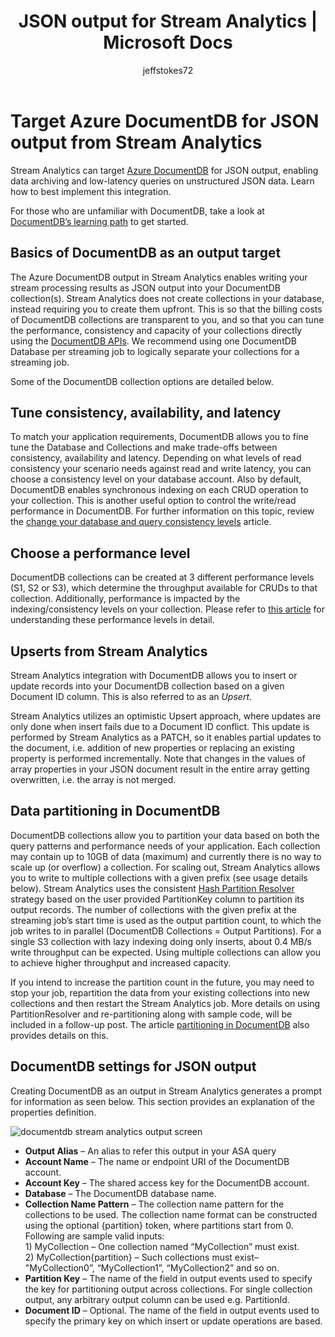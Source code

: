 ﻿---
title: JSON output for Stream Analytics | Microsoft Docs
description: Learn how Stream Analytics can target Azure DocumentDB for JSON output, for data archiving and low-latency queries on unstructured JSON data.
keywords: JSON output
documentationcenter: ''
services: stream-analytics,documentdb
author: jeffstokes72
manager: jhubbard
editor: cgronlun

ms.assetid: 5d2a61a6-0dbf-4f1b-80af-60a80eb25dd1
ms.service: stream-analytics
ms.devlang: na
ms.topic: article
ms.tgt_pltfrm: na
ms.workload: data-services
ms.date: 09/26/2016
ms.author: jeffstok

---
# Target Azure DocumentDB for JSON output from Stream Analytics
Stream Analytics can target [Azure DocumentDB](https://azure.microsoft.com/services/documentdb/) for JSON output, enabling data archiving and low-latency queries on unstructured JSON data. Learn how to best implement this integration.

For those who are unfamiliar with DocumentDB, take a look at [DocumentDB’s learning path](https://azure.microsoft.com/documentation/learning-paths/documentdb/) to get started.

## Basics of DocumentDB as an output target
The Azure DocumentDB output in Stream Analytics enables writing your stream processing results as JSON output into your DocumentDB collection(s). Stream Analytics does not create collections in your database, instead requiring you to create them upfront. This is so that the billing costs of DocumentDB collections are transparent to you, and so that you can tune the performance, consistency and capacity of your collections directly using the [DocumentDB APIs](https://msdn.microsoft.com/library/azure/dn781481.aspx). We recommend using one DocumentDB Database per streaming job to logically separate your collections for a streaming job.

Some of the DocumentDB collection options are detailed below.

## Tune consistency, availability, and latency
To match your application requirements, DocumentDB allows you to fine tune the Database and Collections and make trade-offs between consistency, availability and latency. Depending on what levels of read consistency your scenario needs against read and write latency, you can choose a consistency level on your database account. Also by default, DocumentDB enables synchronous indexing on each CRUD operation to your collection. This is another useful option to control the write/read performance in DocumentDB. For further information on this topic, review the [change your database and query consistency levels](../documentdb/documentdb-consistency-levels.md) article.

## Choose a performance level
DocumentDB collections can be created at 3 different performance levels (S1, S2 or S3), which determine the throughput available for CRUDs to that collection. Additionally, performance is impacted by the indexing/consistency levels on your collection. Please refer to [this article](../documentdb/documentdb-performance-levels.md) for understanding these performance levels in detail.

## Upserts from Stream Analytics
Stream Analytics integration with DocumentDB allows you to insert or update records into your DocumentDB collection based on a given Document ID column. This is also referred to as an *Upsert*.

Stream Analytics utilizes an optimistic Upsert approach, where updates are only done when insert fails due to a Document ID conflict. This update is performed by Stream Analytics as a PATCH, so it enables partial updates to the document, i.e. addition of new properties or replacing an existing property is performed incrementally. Note that changes in the values of array properties in your JSON document result in the entire array getting overwritten, i.e. the array is not merged.

## Data partitioning in DocumentDB
DocumentDB collections allow you to partition your data based on both the query patterns and performance needs of your application. Each collection may contain up to 10GB of data (maximum) and currently there is no way to scale up (or overflow) a collection. For scaling out, Stream Analytics allows you to write to multiple collections with a given prefix (see usage details below). Stream Analytics uses the consistent [Hash Partition Resolver](https://msdn.microsoft.com/library/azure/microsoft.azure.documents.partitioning.hashpartitionresolver.aspx) strategy based on the user provided PartitionKey column to partition its output records. The number of collections with the given prefix at the streaming job’s start time is used as the output partition count, to which the job writes to in parallel (DocumentDB Collections = Output Partitions). For a single S3 collection with lazy indexing doing only inserts, about 0.4 MB/s write throughput can be expected. Using multiple collections can allow you to achieve higher throughput and increased capacity.

If you intend to increase the partition count in the future, you may need to stop your job, repartition the data from your existing collections into new collections and then restart the Stream Analytics job. More details on using PartitionResolver and re-partitioning along with sample code, will be included in a follow-up post. The article [partitioning in DocumentDB](../documentdb/documentdb-partition-data.md) also provides details on this.

## DocumentDB settings for JSON output
Creating DocumentDB as an output in Stream Analytics generates a prompt for information as seen below. This section provides an explanation of the properties definition.

![documentdb stream analytics output screen](media/stream-analytics-documentdb-output/stream-analytics-documentdb-output.png)  

* **Output Alias** – An alias to refer this output in your ASA query  
* **Account Name** – The name or endpoint URI of the DocumentDB account.  
* **Account Key** – The shared access key for the DocumentDB account.  
* **Database** – The DocumentDB database name.  
* **Collection Name Pattern** – The collection name pattern for the collections to be used. The collection name format can be constructed using the optional {partition} token, where partitions start from 0. Following are sample valid inputs:  
  1\) MyCollection – One collection named “MyCollection” must exist.  
  2\) MyCollection{partition} – Such collections must exist– "MyCollection0”, “MyCollection1”, “MyCollection2” and so on.  
* **Partition Key** – The name of the field in output events used to specify the key for partitioning output across collections. For single collection output, any arbitrary output column can be used e.g. PartitionId.  
* **Document ID** – Optional. The name of the field in output events used to specify the primary key on which insert or update operations are based.  

